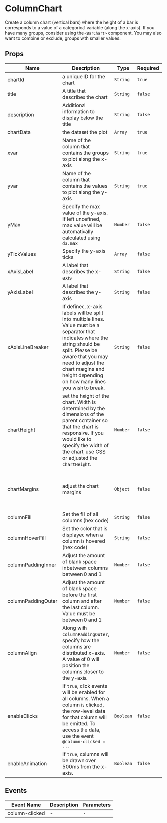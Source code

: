 # ColumnChart

Create a column chart (vertical bars) where the height of a bar is corresponds to a value of a categorical variable (along the x-axis). If you have many groups, consider using the `<BarChart>` component. You may also want to combine or exclude, groups with smaller values.

## Props

<!-- @vuese:ColumnChart:props:start -->
|Name|Description|Type|Required|Default|
|---|---|---|---|---|
|chartId|a unique ID for the chart|`String`|`true`|-|
|title|A title that describes the chart|`String`|`false`|-|
|description|Additional information to display below the title|`String`|`false`|-|
|chartData|the dataset the plot|`Array`|`true`|-|
|xvar|Name of the column that contains the groups to plot along the x-axis|`String`|`true`|-|
|yvar|Name of the column that contains the values to plot along the y-axis|`String`|`true`|-|
|yMax|Specify the max value of the y-axis. If left undefined, max value will be automatically calculated using `d3.max`|`Number`|`false`|-|
|yTickValues|Specify the y-axis ticks|`Array`|`false`|-|
|xAxisLabel|A label that describes the x-axis|`String`|`false`|-|
|yAxisLabel|A label that describes the y-axis|`String`|`false`|-|
|xAxisLineBreaker|If defined, x-axis labels will be split into multiple lines. Value must be a separator that indicates where the string should be split. Please be aware that you may need to adjust the chart margins and height depending on how many lines you wish to break.|`String`|`false`|null|
|chartHeight|set the height of the chart. Width is determined by the dimensions of the parent container so that the chart is responsive. If you would like to specify the width of the chart, use CSS or adjusted the `chartHeight`.|`Number`|`false`|`425`|
|chartMargins|adjust the chart margins|`Object`|`false`|`{ top: 15, right: 15, bottom: 60, left: 60 }`|
|columnFill|Set the fill of all columns (hex code)|`String`|`false`|`#6C85B5`|
|columnHoverFill|Set the color that is displayed when a column is hovered (hex code)|`String`|`false`|`#163D89`|
|columnPaddingInner|Adjust the amount of blank space inbetween columns between 0 and 1|`Number`|`false`|`0.2`|
|columnPaddingOuter|Adjust the amount of blank space before the first column and after the last column. Value must be between 0 and 1|`Number`|`false`|`0.2`|
|columnAlign|Along with `columnPaddingOuter`, specify how the columns are distributed x-axis. A value of 0 will position the columns closer to the y-axis.|`Number`|`false`|`0.5`|
|enableClicks|If `true`, click events will be enabled for all columns. When a column is clicked, the row-level data for that column will be emitted. To access the data, use the event `@column-clicked = ...`|`Boolean`|`false`|`false`|
|enableAnimation|If `true`, columns will be drawn over 500ms from the x-axis.|`Boolean`|`false`|true|

<!-- @vuese:ColumnChart:props:end -->


## Events

<!-- @vuese:ColumnChart:events:start -->
|Event Name|Description|Parameters|
|---|---|---|
|column-clicked|-|-|

<!-- @vuese:ColumnChart:events:end -->


